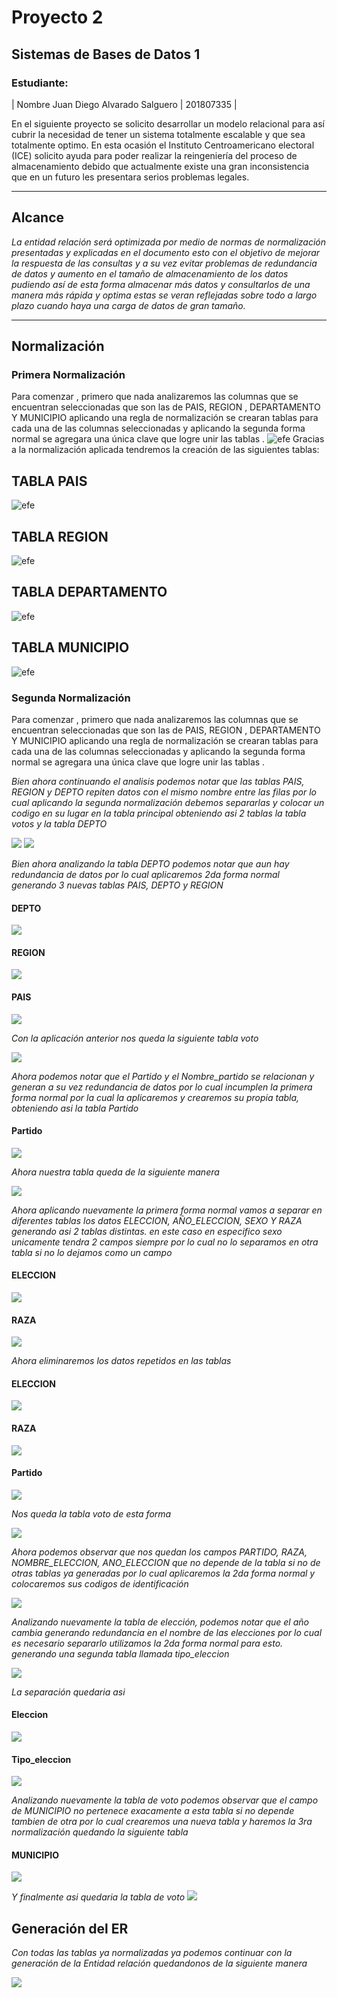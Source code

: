 
# Proyecto 2

## Sistemas de Bases de Datos 1

### Estudiante:

|    Nombre    Juan Diego Alvarado Salguero  |   201807335   |



En el siguiente proyecto se solicito desarrollar un modelo relacional para así cubrir la necesidad de tener un sistema totalmente escalable y que sea totalmente optimo.
En esta ocasión el Instituto Centroamericano electoral (ICE) solicito ayuda para poder realizar la reingeniería del proceso de almacenamiento debido que actualmente existe una gran inconsistencia que en un futuro les presentara serios problemas legales. 


---

## Alcance

_La entidad relación será optimizada por medio de normas de normalización presentadas y explicadas en el documento esto con el objetivo de mejorar la respuesta de las consultas y a su vez evitar problemas de redundancia de datos y aumento en el tamaño de almacenamiento de los datos pudiendo así de esta forma almacenar más datos y consultarlos de una manera más rápida y optima estas se veran reflejadas sobre todo a largo plazo cuando haya una carga de datos de gran tamaño._

---

## Normalización


### Primera Normalización

Para comenzar , primero que nada analizaremos las columnas que se encuentran seleccionadas que son las de PAIS, REGION , DEPARTAMENTO  Y MUNICIPIO  aplicando una regla de normalización se crearan tablas para cada una de las columnas seleccionadas  y aplicando  la segunda forma normal se agregara una única clave que logre unir las tablas .
 ![efe](https://github.com/Juandi22001/Predicas/blob/master/proyecto2_imagen1.JPG?raw=true)
Gracias a la normalización aplicada tendremos la creación de las siguientes tablas:

## TABLA  PAIS

 ![efe](https://github.com/Juandi22001/Predicas/blob/master/PAIS.JPG?raw=true)
## TABLA  REGION

 ![efe](https://github.com/Juandi22001/Predicas/blob/master/REGION.JPG?raw=true)





## TABLA  DEPARTAMENTO

 ![efe](https://github.com/Juandi22001/Predicas/blob/master/DEPARTAMENTO.JPG?raw=true)
## TABLA  MUNICIPIO

 ![efe](https://github.com/Juandi22001/Predicas/blob/master/MUNICIPIO.JPG?raw=true)

### Segunda  Normalización

Para comenzar , primero que nada analizaremos las columnas que se encuentran seleccionadas que son las de PAIS, REGION , DEPARTAMENTO  Y MUNICIPIO  aplicando una regla de normalización se crearan tablas para cada una de las columnas seleccionadas  y aplicando  la segunda forma normal se agregara una única clave que logre unir las tablas .
 

_Bien ahora continuando el analisis podemos notar que las tablas PAIS, REGION y DEPTO repiten datos con el mismo nombre entre las filas por lo cual aplicando la segunda normalización debemos separarlas y colocar un codigo en su lugar en la tabla principal obteniendo asi 2 tablas la tabla votos y la tabla DEPTO_

![](./IMG/IMG9.png)
![](./IMG/IMG10.png)

_Bien ahora analizando la tabla DEPTO podemos notar que aun hay redundancia de datos por lo cual aplicaremos 2da forma normal generando 3 nuevas tablas PAIS, DEPTO y REGION_

#### DEPTO
![](./IMG/IMG6.png)
#### REGION

![](./IMG/IMG7.png)
#### PAIS

![](./IMG/IMG8.png)

_Con la aplicación anterior nos queda la siguiente tabla voto_

![](./IMG/IMG11.png)


_Ahora podemos notar que el Partido y el Nombre\_partido se relacionan y generan a su vez redundancia de datos por lo cual incumplen la primera forma normal por la cual la aplicaremos y crearemos su propia tabla, obteniendo asi la tabla Partido_

#### Partido
![](./IMG/img12.png)

_Ahora nuestra tabla queda de la siguiente manera_

![](./IMG/IMG13.png)

_Ahora aplicando nuevamente la primera forma normal vamos a separar en diferentes tablas los datos ELECCION, AÑO\_ELECCION, SEXO Y RAZA generando asi 2 tablas distintas. en este caso en especifico sexo unicamente tendra 2 campos siempre por lo cual no lo separamos en otra tabla si no lo dejamos como un campo_

#### ELECCION
![](./IMG/IMG14.png)

#### RAZA
![](./IMG/IMG15.png)

_Ahora eliminaremos los datos repetidos en las tablas_

#### ELECCION
![](./IMG/IMG16.png)

#### RAZA
![](./IMG/IMG17.png)

#### Partido
![](./IMG/IMG18.png)

_Nos queda la tabla voto de esta forma_

![](./IMG/IMG19.png)

_Ahora podemos observar que nos quedan los campos PARTIDO, RAZA, NOMBRE\_ELECCION, ANO\_ELECCION que no depende de la tabla si no de otras tablas ya generadas por lo cual aplicaremos la 2da forma normal y colocaremos sus codigos de identificación_

![](./IMG/IMG20.png)

_Analizando nuevamente la tabla de elección, podemos notar que el año cambia generando redundancia en el nombre de las elecciones por lo cual es necesario separarlo utilizamos la 2da forma normal para esto. generando una segunda tabla llamada tipo\_eleccion_

![](./IMG/IMG21.png)

_La separación quedaria asi_

#### Eleccion
![](./IMG/IMG23.png)
#### Tipo_eleccion
![](./IMG/IMG22.png)

_Analizando nuevamente la tabla de voto podemos observar que el campo de MUNICIPIO no pertenece exacamente a esta tabla si no depende tambien de otra por lo cual crearemos una nueva tabla y haremos la 3ra normalización quedando la siguiente tabla_

#### MUNICIPIO

![](./IMG/IMG24.png)

_Y finalmente asi quedaria la tabla de voto_
![](./IMG/img25.png)


## Generación del ER
_Con todas las tablas ya normalizadas ya podemos continuar con la generación de la Entidad relación quedandonos de la siguiente manera_

![](./IMG/ER.png)
